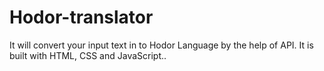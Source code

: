 # Hodor-translator
It will convert your input text in to Hodor Language by the help of API.  It is built with HTML, CSS and JavaScript..
